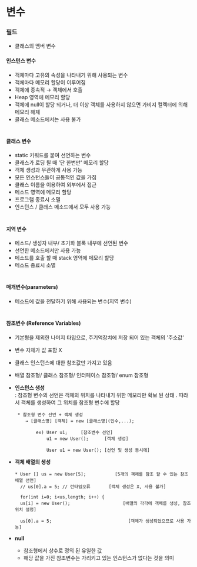# 변수 

### 필드 
  - 클래스의 멤버 변수
  
  #### 인스턴스 변수 
   - 객체마다 고유의 속성을 나타내기 위해 사용되는 변수 
   - 객체마다 메모리 할당이 이루어짐 
   - 객체에 종속적 → 객체에서 호출 
   - Heap 영역에 메모리 할당 
   - 객체에 null이 할당 되거나, 더 이상 객체를 사용하지 않으면 가비지 컬렉터에 의해 메모리 해제
   - 클래스 메소드에서는 사용 불가 
#  
  #### 클래스 변수 
   - static 키워드를 붙여 선언하는 변수 
   - 클래스가 로딩 될 때 '단 한번만' 메모리 할당 
   - 객체 생성과 무관하게 사용 가능 
   - 모든 인스턴스들이 공통적인 값을 가짐 
   - 클래스 이름을 이용하여 외부에서 접근 
   - 메소드 영역에 메모리 할당
   - 프로그램 종료시 소멸 
   - 인스턴스 / 클래스 메소드에서 모두 사용 가능 
#  
 #### 지역 변수
   - 메소드/ 생성자 내부/ 초기화 블록 내부에 선언된 변수 
   - 선언한 메소드에서만 사용 가능 
   - 메소드를 호출 할 때 stack 영역에 메모리 할당 
   - 메소드 종료시 소멸 
#
 #### 매개변수(parameters)
   - 메소드에 값을 전달하기 위해 사용되는 변수(지역 변수) 
#
 #### 참조변수 (Reference Variables) 
   - 기본형을 제외한 나머지 타입으로, 주기억장치에 저장 되어 있는 객체의 '주소값'
   - 변수 자체가 값 포함 X 
   - 클래스 인스턴스에 대한 참조값만 가지고 있음 
   - 배열 참조형/ 클래스 참조형/ 인터페이스 참조형/ enum 참조형 
   
   - **인스턴스 생성**     
     : 참조형 변수의 선언은 객체의 위치를 나타내기 위한 메모리만 확보 된 상태    . 
       따라서 객체를 생성하여 그 위치를 참조형 변수에 할당     
  
          * 참조형 변수 선언 + 객체 생성 
             → [클래스명] [객체] = new [클래스명](인수,...); 
           
                 ex) User u1;     [참조변수 선언]
                     u1 = new User();      [객체 생성]

                     User u1 = new User(); [선언 및 생성 동시에]                      

   - **객체 배열의 생성**
    
         * User [] us = new User[5];           [5개의 객체를 참조 할 수 있는 참조배열 선언] 
           // us[0].a = 5; // 런타임오류       [객체 생성은 X, 사용 불가] 
   
           for(int i=0; i<us,length; i++) { 
           us[i] = new User();                    [배열의 각각에 객체를 생성, 참조 위치 설정]
 
           us[0].a = 5;                             [객체가 생성되었으므로 사용 가능]

   - **null** 
     - 참조형에서 상수로 정의 된 유일한 값 
     - 해당 값을 가진 참조변수는 가리키고 있는 인스턴스가 없다는 것을 의미  
